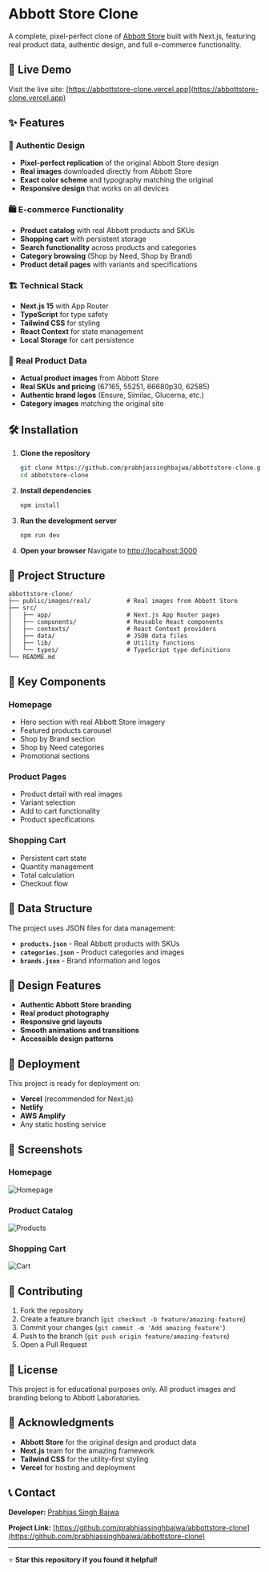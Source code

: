 # Abbott Store Clone

A complete, pixel-perfect clone of [Abbott Store](https://abbottstore.com) built with Next.js, featuring real product data, authentic design, and full e-commerce functionality.

## 🚀 Live Demo

Visit the live site: [https://abbottstore-clone.vercel.app](https://abbottstore-clone.vercel.app)

## ✨ Features

### 🎨 **Authentic Design**
- **Pixel-perfect replication** of the original Abbott Store design
- **Real images** downloaded directly from Abbott Store
- **Exact color scheme** and typography matching the original
- **Responsive design** that works on all devices

### 🛍️ **E-commerce Functionality**
- **Product catalog** with real Abbott products and SKUs
- **Shopping cart** with persistent storage
- **Search functionality** across products and categories
- **Category browsing** (Shop by Need, Shop by Brand)
- **Product detail pages** with variants and specifications

### 🏗️ **Technical Stack**
- **Next.js 15** with App Router
- **TypeScript** for type safety
- **Tailwind CSS** for styling
- **React Context** for state management
- **Local Storage** for cart persistence

### 📱 **Real Product Data**
- **Actual product images** from Abbott Store
- **Real SKUs and pricing** (67165, 55251, 66680p30, 62585)
- **Authentic brand logos** (Ensure, Similac, Glucerna, etc.)
- **Category images** matching the original site

## 🛠️ Installation

1. **Clone the repository**
   ```bash
   git clone https://github.com/prabhjassinghbajwa/abbottstore-clone.git
   cd abbotstore-clone
   ```

2. **Install dependencies**
   ```bash
   npm install
   ```

3. **Run the development server**
   ```bash
   npm run dev
   ```

4. **Open your browser**
   Navigate to [http://localhost:3000](http://localhost:3000)

## 📁 Project Structure

```
abbottstore-clone/
├── public/images/real/          # Real images from Abbott Store
├── src/
│   ├── app/                     # Next.js App Router pages
│   ├── components/              # Reusable React components
│   ├── contexts/                # React Context providers
│   ├── data/                    # JSON data files
│   ├── lib/                     # Utility functions
│   └── types/                   # TypeScript type definitions
└── README.md
```

## 🎯 Key Components

### **Homepage**
- Hero section with real Abbott Store imagery
- Featured products carousel
- Shop by Brand section
- Shop by Need categories
- Promotional sections

### **Product Pages**
- Product detail with real images
- Variant selection
- Add to cart functionality
- Product specifications

### **Shopping Cart**
- Persistent cart state
- Quantity management
- Total calculation
- Checkout flow

## 🔧 Data Structure

The project uses JSON files for data management:

- **`products.json`** - Real Abbott products with SKUs
- **`categories.json`** - Product categories and images
- **`brands.json`** - Brand information and logos

## 🎨 Design Features

- **Authentic Abbott Store branding**
- **Real product photography**
- **Responsive grid layouts**
- **Smooth animations and transitions**
- **Accessible design patterns**

## 🚀 Deployment

This project is ready for deployment on:

- **Vercel** (recommended for Next.js)
- **Netlify**
- **AWS Amplify**
- Any static hosting service

## 📸 Screenshots

### Homepage
![Homepage](https://via.placeholder.com/800x400/0066cc/ffffff?text=Abbott+Store+Clone+Homepage)

### Product Catalog
![Products](https://via.placeholder.com/800x400/0066cc/ffffff?text=Product+Catalog)

### Shopping Cart
![Cart](https://via.placeholder.com/800x400/0066cc/ffffff?text=Shopping+Cart)

## 🤝 Contributing

1. Fork the repository
2. Create a feature branch (`git checkout -b feature/amazing-feature`)
3. Commit your changes (`git commit -m 'Add amazing feature'`)
4. Push to the branch (`git push origin feature/amazing-feature`)
5. Open a Pull Request

## 📄 License

This project is for educational purposes only. All product images and branding belong to Abbott Laboratories.

## 🙏 Acknowledgments

- **Abbott Store** for the original design and product data
- **Next.js** team for the amazing framework
- **Tailwind CSS** for the utility-first styling
- **Vercel** for hosting and deployment

## 📞 Contact

**Developer:** [Prabhjas Singh Bajwa](https://github.com/prabhjassinghbajwa)

**Project Link:** [https://github.com/prabhjassinghbajwa/abbottstore-clone](https://github.com/prabhjassinghbajwa/abbottstore-clone)

---

⭐ **Star this repository if you found it helpful!**
